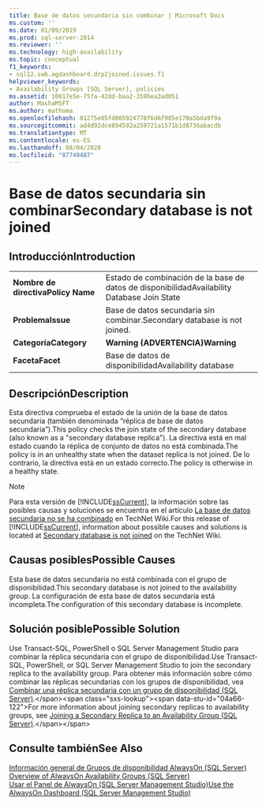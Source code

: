 ```yaml
---
title: Base de datos secundaria sin combinar | Microsoft Docs
ms.custom: ''
ms.date: 01/09/2019
ms.prod: sql-server-2014
ms.reviewer: ''
ms.technology: high-availability
ms.topic: conceptual
f1_keywords:
- sql12.swb.agdashboard.drp2joined.issues.f1
helpviewer_keywords:
- Availability Groups [SQL Server], policies
ms.assetid: 10817e5e-75fa-42dd-baa2-359bea3ad051
author: MashaMSFT
ms.author: mathoma
ms.openlocfilehash: 81275e85fd865924778f6d6f985e170a5bda9f9a
ms.sourcegitcommit: ad4d92dce894592a259721a1571b1d8736abacdb
ms.translationtype: MT
ms.contentlocale: es-ES
ms.lasthandoff: 08/04/2020
ms.locfileid: "87749487"
---
```

# <a name="secondary-database-is-not-joined"></a><span data-ttu-id="04a66-102">Base de datos secundaria sin combinar</span><span class="sxs-lookup"><span data-stu-id="04a66-102">Secondary database is not joined</span></span>
    
## <a name="introduction"></a><span data-ttu-id="04a66-103">Introducción</span><span class="sxs-lookup"><span data-stu-id="04a66-103">Introduction</span></span>  
  
|||  
|-|-|  
|<span data-ttu-id="04a66-104">**Nombre de directiva**</span><span class="sxs-lookup"><span data-stu-id="04a66-104">**Policy Name**</span></span>|<span data-ttu-id="04a66-105">Estado de combinación de la base de datos de disponibilidad</span><span class="sxs-lookup"><span data-stu-id="04a66-105">Availability Database Join State</span></span>|  
|<span data-ttu-id="04a66-106">**Problema**</span><span class="sxs-lookup"><span data-stu-id="04a66-106">**Issue**</span></span>|<span data-ttu-id="04a66-107">Base de datos secundaria sin combinar.</span><span class="sxs-lookup"><span data-stu-id="04a66-107">Secondary database is not joined.</span></span>|  
|<span data-ttu-id="04a66-108">**Categoría**</span><span class="sxs-lookup"><span data-stu-id="04a66-108">**Category**</span></span>|<span data-ttu-id="04a66-109">**Warning (ADVERTENCIA)**</span><span class="sxs-lookup"><span data-stu-id="04a66-109">**Warning**</span></span>|  
|<span data-ttu-id="04a66-110">**Faceta**</span><span class="sxs-lookup"><span data-stu-id="04a66-110">**Facet**</span></span>|<span data-ttu-id="04a66-111">Base de datos de disponibilidad</span><span class="sxs-lookup"><span data-stu-id="04a66-111">Availability database</span></span>|  
  
## <a name="description"></a><span data-ttu-id="04a66-112">Descripción</span><span class="sxs-lookup"><span data-stu-id="04a66-112">Description</span></span>  
 <span data-ttu-id="04a66-113">Esta directiva comprueba el estado de la unión de la base de datos secundaria (también denominada “réplica de base de datos secundaria”).</span><span class="sxs-lookup"><span data-stu-id="04a66-113">This policy checks the join state of the secondary database (also known as a "secondary database replica").</span></span> <span data-ttu-id="04a66-114">La directiva está en mal estado cuando la réplica de conjunto de datos no está combinada.</span><span class="sxs-lookup"><span data-stu-id="04a66-114">The policy is in an unhealthy state when the dataset replica is not joined.</span></span> <span data-ttu-id="04a66-115">De lo contrario, la directiva está en un estado correcto.</span><span class="sxs-lookup"><span data-stu-id="04a66-115">The policy is otherwise in a healthy state.</span></span>  
  
> [!NOTE]  
>  <span data-ttu-id="04a66-116">Para esta versión de [!INCLUDE[ssCurrent](../../../includes/sscurrent-md.md)], la información sobre las posibles causas y soluciones se encuentra en el artículo [La base de datos secundaria no se ha combinado](https://go.microsoft.com/fwlink/p/?LinkId=220862) en TechNet Wiki.</span><span class="sxs-lookup"><span data-stu-id="04a66-116">For this release of [!INCLUDE[ssCurrent](../../../includes/sscurrent-md.md)], information about possible causes and solutions is located at [Secondary database is not joined](https://go.microsoft.com/fwlink/p/?LinkId=220862) on the TechNet Wiki.</span></span>  
  
## <a name="possible-causes"></a><span data-ttu-id="04a66-117">Causas posibles</span><span class="sxs-lookup"><span data-stu-id="04a66-117">Possible Causes</span></span>  
 <span data-ttu-id="04a66-118">Esta base de datos secundaria no está combinada con el grupo de disponibilidad.</span><span class="sxs-lookup"><span data-stu-id="04a66-118">This secondary database is not joined to the availability group.</span></span> <span data-ttu-id="04a66-119">La configuración de esta base de datos secundaria está incompleta.</span><span class="sxs-lookup"><span data-stu-id="04a66-119">The configuration of this secondary database is incomplete.</span></span>  
  
## <a name="possible-solution"></a><span data-ttu-id="04a66-120">Solución posible</span><span class="sxs-lookup"><span data-stu-id="04a66-120">Possible Solution</span></span>  
 <span data-ttu-id="04a66-121">Use Transact-SQL, PowerShell o SQL Server Management Studio para combinar la réplica secundaria con el grupo de disponibilidad.</span><span class="sxs-lookup"><span data-stu-id="04a66-121">Use Transact-SQL, PowerShell, or SQL Server Management Studio to join the secondary replica to the availability group.</span></span> <span data-ttu-id="04a66-122">Para obtener más información sobre cómo combinar las réplicas secundarias con los grupos de disponibilidad, vea [Combinar una réplica secundaria con un grupo de disponibilidad (SQL Server)](https://msdn.microsoft.com/library/ff878473\(en-us,SQL.110\).aspx).</span><span class="sxs-lookup"><span data-stu-id="04a66-122">For more information about joining secondary replicas to availability groups, see [Joining a Secondary Replica to an Availability Group (SQL Server)](https://msdn.microsoft.com/library/ff878473\(en-us,SQL.110\).aspx).</span></span>  
  
## <a name="see-also"></a><span data-ttu-id="04a66-123">Consulte también</span><span class="sxs-lookup"><span data-stu-id="04a66-123">See Also</span></span>  
 <span data-ttu-id="04a66-124">[Información general de Grupos de disponibilidad AlwaysOn &#40;SQL Server&#41;](overview-of-always-on-availability-groups-sql-server.md) </span><span class="sxs-lookup"><span data-stu-id="04a66-124">[Overview of AlwaysOn Availability Groups &#40;SQL Server&#41;](overview-of-always-on-availability-groups-sql-server.md) </span></span>  
 [<span data-ttu-id="04a66-125">Usar el Panel de AlwaysOn &#40;SQL Server Management Studio&#41;</span><span class="sxs-lookup"><span data-stu-id="04a66-125">Use the AlwaysOn Dashboard &#40;SQL Server Management Studio&#41;</span></span>](use-the-always-on-dashboard-sql-server-management-studio.md)  
  
  
